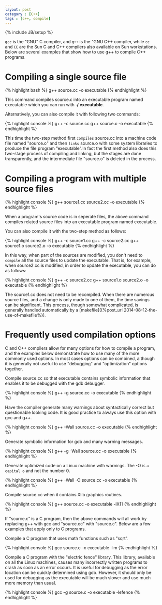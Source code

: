 ```yaml
---
layout: post
category : [C++]
tags : [c++, compile]
---
```

{% include JB/setup %}

`gcc` is the "GNU" C compiler, and `g++` is the "GNU C++ compiler, while `cc` and `CC` are the Sun C and C++ compilers
also available on Sun workstations. Below are several examples that show how to use g++ to compile C++ programs.

# Compiling a single source file

{% highlight bash %}
g++ source.cc -o executable
{% endhighlight %}

This command compiles source.c into an executable program named executable which you can run with **./ executable**.

Alternatively, you can also compile it with following two commands:

{% highlight console %}
g++ -c source.cc
g++ source.o -o executable
{% endhighlight %}

This time the two-step method first `compiles` source.cc into a machine code file named "source.o" and then `links`
source.o with some system libraries to produce the file program "executable".In fact the first method also does this
two-stage process of compiling and linking, but the stages are done transparently, and the intermediate file "source.o"
is deleted in the process.

<!-- more -->

# Compiling a program with multiple source files

{% highlight console %}
g++ source1.cc source2.cc -o executable
{% endhighlight %}

When a program's source code is in seperate files, the above command compiles related source files into an executable
program named executable.

You can also compile it with the two-step method as follows:

{% highlight console %}
g++ -c source1.cc
g++ -c source2.cc
g++ source1.o source2.o -o executable
{% endhighlight %}

In this way, when part of the sources are modified, you don't need to `compile` all the source files to update the
executable. That is, for example, when source2.cc is modified, in order to update the executable, you can do as follows:

{% highlight console %}
g++ -c source2.cc
g++ source1.o source2.o -o executable
{% endhighlight %}

The source1.cc does not need to be recompiled. When there are numerous source files, and a change is only made to one
of them, the time savings can be significant. This process, though somewhat complicated, is generally handled
automatically by a [makefile]({%post_url 2014-08-12-the-use-of-makefile%}).

# Frequently used compilation options

C and C++ compilers allow for many options for how to compile a program, and the examples below demonstrate how to use
many of the more commonly used options. In most cases options can be combined, although it is generally not useful to
use "debugging" and "optimization" options together.

Compile source.cc so that executable contains symbolic information that enables it to be debugged with the gdb debugger.

{% highlight console %}
g++ -g source.cc -o executable
{% endhighlight %}

Have the compiler generate many warnings about syntactically correct but questionable looking code. It is good practice
to always use this option with gcc and g++.

{% highlight console %}
g++ -Wall source.cc -o executable
{% endhighlight %}

Generate symbolic information for gdb and many warning messages.

{% highlight console %}
g++ -g -Wall source.cc -o executable
{% endhighlight %}

Generate optimized code on a Linux machine with warnings. The -O is `a capital o` and not the number 0.

{% highlight console %}
g++ -Wall -O source.cc -o executable
{% endhighlight %}

Compile source.cc when it contains Xlib graphics routines.

{% highlight console %}
g++ source.cc -o executable -lX11
{% endhighlight %}

If "source.c" is a C program, then the above commands will all work by replacing g++ with gcc and "source.cc" with
"source.c". Below are a few examples that apply only to C programs.

Compile a C program that uses math functions such as "sqrt".

{% highlight console %}
gcc source.c -o executable -lm
{% endhighlight %}

Compile a C program with the "electric fence" library. This library, available on all the Linux machines, causes many
incorrectly written programs to crash as soon as an error occurs. It is useful for debugging as the error location can
be quickly determined using gdb. However, it should only be used for debugging as the executable will be much slower
and use much more memory than usual.

{% highlight console %}
gcc -g source.c -o executable -lefence
{% endhighlight %}